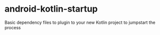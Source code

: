 # android-kotlin-startup
Basic dependency files to plugin to your new Kotlin project to jumpstart the process

